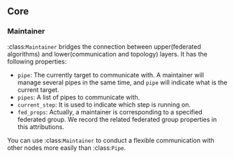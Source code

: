 ## Core

### Maintainer

:class:`Maintainer` bridges the connection between upper(federated algorithms) and lower(communication and topology) layers. It has the following properties:

- `pipe`: The currently target to communicate with. A maintainer will manage several pipes in the same time, and `pipe` will indicate what is the current target.
- `pipes`: A list of pipes to communicate with.
- `current_step`: It is used to indicate which step is running on.
- `fed_props`: Actually, a maintainer is corresponding to a specified federated group. We record the related federated group properties in this attributions.

You can use :class:`Maintainer` to conduct a flexible communication with other nodes more easily than :class:`Pipe`.
